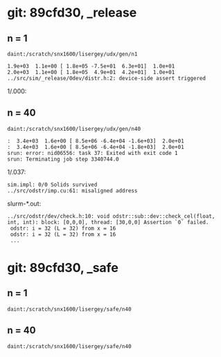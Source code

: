 # git: 89cfd30, _release
## n = 1
`daint:/scratch/snx1600/lisergey/udx/gen/n1`

    1.9e+03  1.1e+00 [ 1.8e+05 -7.5e+01  6.3e+01]  1.0e+01
    2.0e+03  1.1e+00 [ 1.8e+05  4.9e+01  4.2e+01]  1.0e+01
    ../src/sim/_release/0dev/distr.h:2: device-side assert triggered

1/.000:

## n = 40
`daint:/scratch/snx1600/lisergey/udx/gen/n40`

    :  3.4e+03  1.6e+00 [ 8.5e+06 -6.4e+04 -1.6e+03]  2.0e+01
    :  3.4e+03  1.6e+00 [ 8.5e+06 -6.4e+04 -1.8e+03]  2.0e+01
    srun: error: nid06556: task 37: Exited with exit code 1
    srun: Terminating job step 3340744.0
	
1/.037:
	
    sim.impl: 0/0 Solids survived
    ../src/odstr/imp.cu:61: misaligned address
	
slurm-*.out:

    ../src/odstr/dev/check.h:10: void odstr::sub::dev::check_cel(float, int, int): block: [0,0,0], thread: [30,0,0] Assertion `0` failed.
     odstr: i = 32 (L = 32) from x = 16
     odstr: i = 32 (L = 32) from x = 16
	 ...

# git: 89cfd30, _safe
## n = 1
`daint:/scratch/snx1600/lisergey/safe/n40`


## n = 40

`daint:/scratch/snx1600/lisergey/safe/n40`
